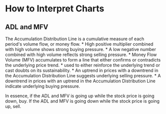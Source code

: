 # How to Interpret Charts

## ADL and MFV

The Accumulation Distribution Line is a cumulative measure of each period's volume flow, or money flow.
    * High positive multiplier combined with high volume shows strong buying pressure.
    * A low negative number combined with high volume reflects strong selling pressure.
    * Money Flow Volume (MFV) accumulates to form a line that either confirms or contradicts the underlying price trend.
        * used to either reinforce the underlying trend or cast doubts on its sustainability.
    * An uptrend in prices with a downtrend in the Accumulation Distribution Line suggests underlying selling pressure.
    * A downtrend in prices with an uptrend in the Accumulation Distribution Line indicate underlying buying pressure.

In essence, if the ADL and MFV is going up while the stock price is going down, buy.  If the ADL and MFV is going down while the stock price is going up, sell.   
